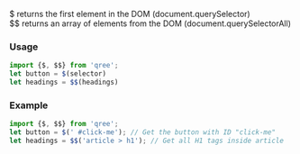 $ returns the first element in the DOM (document.querySelector)  
$$ returns an array of elements from the DOM (document.querySelectorAll)

### Usage
```js
import {$, $$} from 'qree';
let button = $(selector)
let headings = $$(headings)
```

### Example
```js
import {$, $$} from 'qree';
let button = $(' #click-me'); // Get the button with ID "click-me"
let headings = $$('article > h1'); // Get all H1 tags inside article
```
